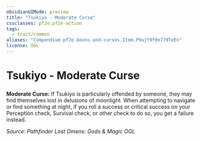 ```yaml
---
obsidianUIMode: preview
title: "Tsukiyo - Moderate Curse"
cssclasses: pf2e,pf2e-action
tags:
  - trait/common
aliases: "Compendium.pf2e.boons-and-curses.Item.P9ujY9f0o779TeEn"
license: OGL
---
```

# Tsukiyo - Moderate Curse

### 






**Moderate Curse:** If Tsukiyo is particularly offended by someone, they may find themselves lost in delusions of moonlight. When attempting to navigate or find something at night, if you roll a success or critical success on your Perception check, Survival check, or other check to do so, you get a failure instead.

*Source: Pathfinder Lost Omens: Gods & Magic*
*OGL*